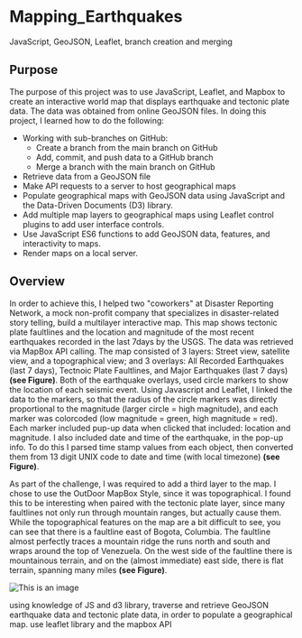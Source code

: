 # Mapping_Earthquakes
JavaScript, GeoJSON, Leaflet, branch creation and merging

## Purpose
The purpose of this project was to use JavaScript, Leaflet, and Mapbox to create an interactive world map that displays earthquake and tectonic plate data.  The data was obtained from online GeoJSON files. In doing this project, I learned how to do the following: 
* Working with sub-branches on GitHub:
  - Create a branch from the main branch on GitHub
  - Add, commit, and push data to a GitHub branch
  - Merge a branch with the main branch on GitHub
* Retrieve data from a GeoJSON file
* Make API requests to a server to host geographical maps
* Populate geographical maps with GeoJSON data using JavaScript and the Data-Driven Documents (D3) library.
* Add multiple map layers to geographical maps using Leaflet control plugins to add user interface controls.
* Use JavaScript ES6 functions to add GeoJSON data, features, and interactivity to maps.
* Render maps on a local server.

## Overview
In order to achieve this, I helped two "coworkers" at Disaster Reporting Network, a mock non-profit company that specializes in disaster-related story telling, build a multilayer interactive map.  This map shows tectonic plate faultlines and the location and magnitude of the most recent earthquakes recorded in the last 7days by the USGS.  The data was retrieved via MapBox API calling.  The map consisted of 3 layers: Street view, satellite view, and a topographical view; and 3 overlays: All Recorded Earthquakes (last 7 days), Tectnoic Plate Faultlines, and Major Earthquakes (last 7 days) **(see Figure)**.  Both of the earthquake overlays, used circle markers to show the location of each seismic event.  Using Javascript and Leaflet, I linked the data to the markers, so that the radius of the circle markers was directly proportional to the magnitude (larger circle = high magnitude), and each marker was colorcoded (low magnitude = green, high magnitude = red).  Each marker included pup-up data when clicked that included: location and magnitude.  I also included date and time of the earthquake, in the pop-up info.  To do this I parsed time stamp values from each object, then converted them from 13 digit UNIX code to date and time (with local timezone) **(see Figure)**.

As part of the challenge, I was required to add a third layer to the map.  I chose to use the OutDoor MapBox Style, since it was topographical.  I found this to be interesting when paired with the tectonic plate layer, since many faultlines not only run through mountain ranges, but actually cause them.  While the topographical features on the map are a bit difficult to see, you can see that there is a faultline east of Bogota, Columbia. The faultline almost perfectly traces a mountain ridge the runs north and south and wraps around the top of Venezuela.  On the west side of the faultline there is mountainous terrain, and on the (almost immediate) east side, there is flat terrain, spanning many miles **(see Figure)**.   

![This is an image]()

using knowledge of JS and d3 library, traverse and retrieve GeoJSON earthquake data and tectonic plate data, in order to populate a geographical map.
use leaflet library and the mapbox API


